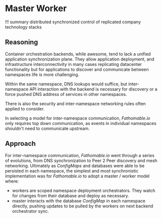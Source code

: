 # Master Worker

!!! summary
		distributed synchronized control of replicated company technology stacks

## Reasoning

Container orchestration backends, while awesome, tend to lack a unified application synchronization plane. They allow application deployment, and infrastructure interconnectivity in many cases replicating datacenter functionality but for applications to discover and communicate between namespaces life is more challenging.

Within the same namespace, DNS lookups would suffice, but inter-namespace API interaction with the backend is necessary for discovery or a force pushed DNS address of services in other namespaces.

There is also the security and inter-namespace networking rules often applied to consider.

In selecting a model for inter-namespace communication, _Fathomable.io_ only requires top down communication, as events in individual namespaces shouldn't need to communicate upstream.

## Approach

For inter-namespace communication, _Fathomable.io_ went through a series of evolutions, from DNS synchronization to Peer 2 Peer discovery and mesh networking. Ultimately as _ConfigMaps_ and databases were able to be persisted in each namespace, the simplest and most synchronistic implementation was for _Fathomable.io_ to adopt a master / worker model where:

* workers are scoped namespace deployment orchestrators. They watch for changes from their database and deploy as necessary.
* master interacts with the database _ConfigMap_ in each namespace directly, pushing updates to be pulled by the workers on next backend orchestrator sync.

